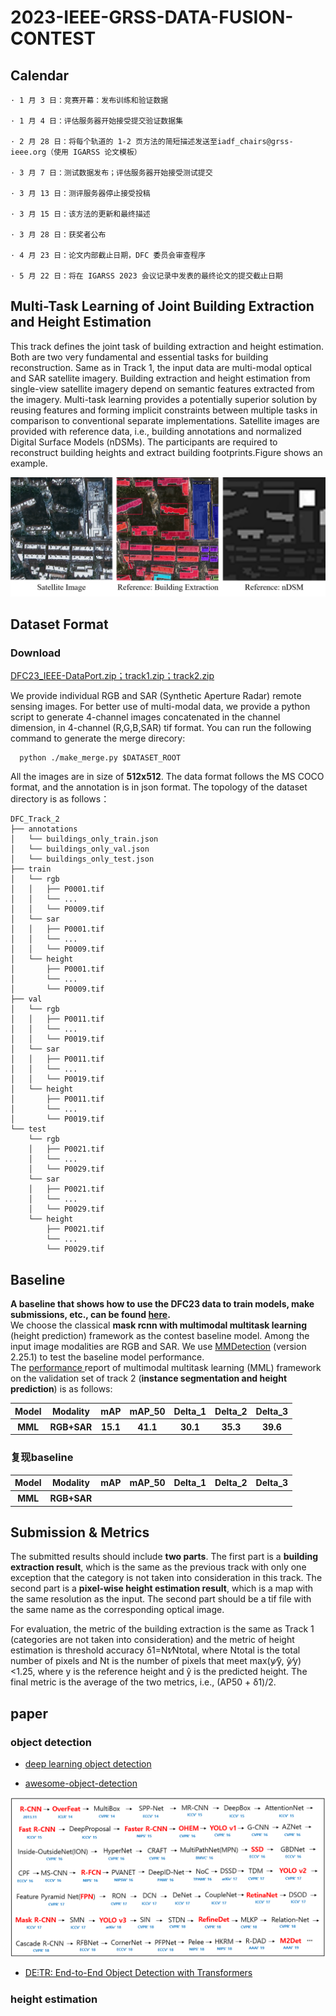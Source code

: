 # 2023-IEEE-GRSS-DATA-FUSION-CONTEST
## Calendar
```
· 1 月 3 日：竞赛开幕：发布训练和验证数据

· 1 月 4 日：评估服务器开始接受提交验证数据集

· 2 月 28 日：将每个轨道的 1-2 页方法的简短描述发送至iadf_chairs@grss-ieee.org（使用 IGARSS 论文模板）

· 3 月 7 日：测试数据发布；评估服务器开始接受测试提交

· 3 月 13 日：测评服务器停止接受投稿

· 3 月 15 日：该方法的更新和最终描述

· 3 月 28 日：获奖者公布

· 4 月 23 日：论文内部截止日期，DFC 委员会审查程序

· 5 月 22 日：将在 IGARSS 2023 会议记录中发表的最终论文的提交截止日期
```

## Multi-Task Learning of Joint Building Extraction and Height Estimation

  This track defines the joint task of building extraction and height estimation. Both are two very fundamental and essential tasks for building reconstruction. Same as in Track 1, the input data are multi-modal optical and SAR satellite imagery. Building extraction and height estimation from single-view satellite imagery depend on semantic features extracted from the imagery. Multi-task learning provides a potentially superior solution by reusing features and forming implicit constraints between multiple tasks in comparison to conventional separate implementations. Satellite images are provided with reference data, i.e., building annotations and normalized Digital Surface Models (nDSMs). The participants are required to reconstruct building heights and extract building footprints.Figure shows an example.
  
  ![figure](https://github.com/ISPNU-Signal-Group/2023-IEEE-GRSS-DATA-FUSION-CONTEST/blob/main/images/track2.png)



## Dataset Format
### Download
[DFC23_IEEE-DataPort.zip；track1.zip；track2.zip](https://ieee-dataport.org/competitions/2023-ieee-grss-data-fusion-contest-large-scale-fine-grained-building-classification#files) 

We provide individual RGB and SAR (Synthetic Aperture Radar) remote sensing images. For better use of multi-modal data, we provide a python script to generate 4-channel images concatenated in the channel dimension, in 4-channel (R,G,B,SAR) tif format. You can run the following command to generate the merge direcory:

```  
  python ./make_merge.py $DATASET_ROOT
```

  All the images are in size of **512x512**. The data format follows the MS COCO format, and the annotation is in json format. The topology of the dataset directory is as follows：

```
DFC_Track_2
├── annotations
│   └── buildings_only_train.json
│   └── buildings_only_val.json
│   └── buildings_only_test.json
├── train
│   └── rgb
│   │   ├── P0001.tif
│   │   └── ...
│   │   └── P0009.tif
│   └── sar
│   │   ├── P0001.tif
│   │   └── ...
│   │   └── P0009.tif
│   └── height
│       ├── P0001.tif
│       └── ...
│       └── P0009.tif
├── val
│   └── rgb
│   │   ├── P0011.tif
│   │   └── ...
│   │   └── P0019.tif
│   └── sar
│   │   ├── P0011.tif
│   │   └── ...
│   │   └── P0019.tif
│   └── height
│       ├── P0011.tif
│       └── ...
│       └── P0019.tif
└── test
    └── rgb
    │   ├── P0021.tif
    │   └── ...
    │   └── P0029.tif
    └── sar
    │   ├── P0021.tif
    │   └── ...
    │   └── P0029.tif
    └── height
        ├── P0021.tif
        └── ...
        └── P0029.tif
```
     
## Baseline
  **A baseline that shows how to use the DFC23 data to train models, make submissions, etc., can be found [here](https://github.com/AICyberTeam/DFC2023-baseline).**  
  We choose the classical **mask rcnn with multimodal multitask learning** (height prediction) framework as the contest baseline model. Among the input image modalities are RGB and SAR. We use [MMDetection](https://github.com/open-mmlab/mmdetection) (version 2.25.1) to test the baseline model performance.  
  The [performance ](https://github.com/AICyberTeam/DFC2023-baseline/tree/main/track2) report of multimodal multitask learning (MML) framework on the validation set of track 2 (**instance segmentation and height prediction**) is as follows:
 <table>
	<head>
		<tr>
			<th >Model</th>
			<th >Modality</th>
			<th >mAP</th>
			<th >mAP_50</th>
			<th >Delta_1</th>
			<th >Delta_2</th>
			<th >Delta_3</th>
		</tr>
	</head>
	<body>
		<tr>
			<th >MML</th>
			<th >RGB+SAR</th>
			<th >15.1</th>
			<th > 41.1</th>
			<th > 30.1</th>
			<th > 35.3</th>
			<th > 39.6</th>
		</tr>
	</body>
</table>

### 复现baseline
<table>
	<head>
		<tr>
			<th >Model</th>
			<th >Modality</th>
			<th >mAP</th>
			<th >mAP_50</th>
			<th >Delta_1</th>
			<th >Delta_2</th>
			<th >Delta_3</th>
		</tr>
	</head>
	<body>
		<tr>
			<th >MML</th>
			<th >RGB+SAR</th>
			<th ></th>
			<th ></th>
			<th ></th>
			<th > </th>
			<th ></th>
		</tr>
	</body>
</table>


## Submission & Metrics
The submitted results should include **two parts**. The first part is a **building extraction result**, which is the same as the previous track with only one exception that the category is not taken into consideration in this track. The second part is a **pixel-wise height estimation result**, which is a map with the same resolution as the input. The second part should be a tif file with the same name as the corresponding optical image. 

For evaluation, the metric of the building extraction is the same as Track 1 (categories are not taken into consideration) and the metric of height estimation is threshold accuracy δ1=Nt⁄Ntotal, where Ntotal is the total number of pixels and Nt is the number of pixels that meet max(y⁄ŷ, ŷ⁄y)<1.25, where y is the reference height and ŷ is the predicted height. The final metric is the average of the two metrics, i.e., (AP50 + δ1)/2.


## paper
### object detection

- [deep learning object detection](https://github.com/hoya012/deep_learning_object_detection)


- [awesome-object-detection](https://github.com/amusi/awesome-object-detection)

 ![figure](https://github.com/ISPNU-Signal-Group/2023-IEEE-GRSS-DATA-FUSION-CONTEST/blob/main/images/od.png)
 
- [DE⫶TR: End-to-End Object Detection with Transformers](https://github.com/facebookresearch/detr)

### height estimation


